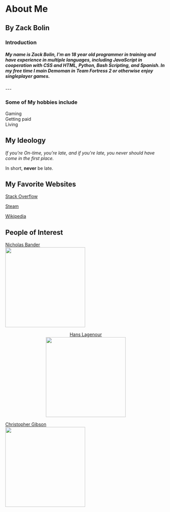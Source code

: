 <diff>
  <h1>
    About Me
  </h1>
  <h2>
    By Zack Bolin
  </h2>
</diff>
<h3>
  Introduction
</h3>
<h5>
<Introduction>
  My name is Zack Bolin, I'm an 18 year old programmer in training and have experience in multiple languages, including JavaScript in cooperation with CSS and HTML, Python, Bash Scripting, and Spanish. In my free time I main Demoman in Team Fortress 2 or otherwise enjoy singleplayer games. 
</Introduction>
</h5>
---

### Some of My hobbies include
  <summary> 
     Gaming
  </summary>
  <summary>
      Getting paid
  </summary>
  <summary>
      Living
  </summary>

## My Ideology
*If you're On-time, you're late, and if you're late, you never should have come in the first place.*

In short, __never__ be late.

## My Favorite Websites

[Stack Overflow](https://www.youtube.com/watch?v=dQw4w9WgXcQ "Stack Overflow")

[Steam](https://store.steampowered.com/ "steam")

[Wikipedia](https://www.wikipedia.org/ "Wikipedia, the best research website that no teacher can tell me otherwise")

## People of Interest

<div>
  
  [Nicholas Bander][1]<br>
  <img src="https://github.com/ZackApog/AboutMe/blob/41221556351e9d3614537ed40b5634831037b9f3/img/Gibson.png" height="250px">
  <div align="center">
    
  [Hans Lagenour][2]<br> 
  <img src="https://github.com/ZackApog/AboutMe/blob/bbcf15399ff0e0458522f5f9f6099c56a4f0ca28/img/lagenour.jpg" height="250px">
  </div>
  <div align="left">
    
  [Christopher Gibson][3]<br>
  <img src="https://github.com/ZackApog/AboutMe/blob/b3e731240094a5f27596fe76d431ed4a8bf831c6/img/Gibson.jpg" height="250px">
  </div>
</div>

[1]: https://www.linkedin.com/in/nic-bander-6168b37b

[2]: https://www.usi.edu/media/aa1doln4/lagenourprofile.jpg?rmode=max&width=200&height=267

[3]: https://newtech.evscschools.com/about_us/staff_directory/office___administration
